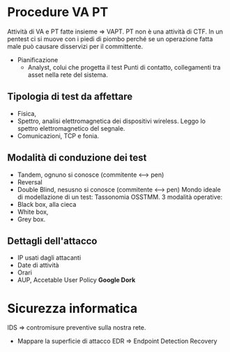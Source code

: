 # Procedure VA PT
Attività di VA e PT fatte insieme => VAPT.
PT non è una attività di CTF. In un pentest ci si muove con i piedi di piombo perché se un operazione fatta male può causare disservizi per il committente.
- Pianificazione
	- Analyst, colui che progetta il test
Punti di contatto, collegamenti tra asset nella rete del sistema.
## Tipologia di test da affettare
- Fisica,
- Spettro, analisi elettromagnetica dei dispositivi wireless. Leggo lo spettro elettromagnetico del segnale.
- Comunicazioni, TCP e fonia.
## Modalità di conduzione dei test
- Tandem, ognuno si conosce (commitente <--> pen)
- Reversal
- Double Blind, nesusno si conosce (commitente <--> pen)
Mondo ideale di modellazione di un test: Tassonomia OSSTMM.
3 modalità operative:
- Black box, alla cieca
- White box,
- Grey box.
## Dettagli dell'attacco
- IP usati dagli attacanti
- Date di attività
- Orari
- AUP, Accetable User Policy
**Google Dork**
# Sicurezza informatica
IDS => contromisure preventive sulla nostra rete.
- Mappare la superficie di attacco
EDR => Endpoint Detection Recovery